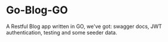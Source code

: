 # Go-Blog-GO
A Restful Blog app written in GO, we've got: swagger docs, JWT authentication, testing and some seeder data.
